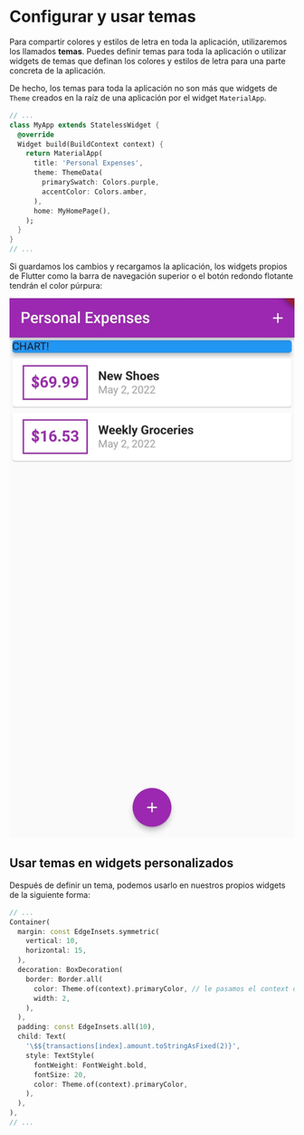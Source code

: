 # Configurar y usar temas

Para compartir colores y estilos de letra en toda la aplicación, utilizaremos los llamados **temas**. Puedes definir temas para toda la aplicación o utilizar widgets de temas que definan los colores y estilos de letra para una parte concreta de la aplicación. 

De hecho, los temas para toda la aplicación no son más que widgets de `Theme` creados en la raíz de una aplicación por el widget `MaterialApp`.

```dart
// ...
class MyApp extends StatelessWidget {
  @override
  Widget build(BuildContext context) {
    return MaterialApp(
      title: 'Personal Expenses',
      theme: ThemeData(
        primarySwatch: Colors.purple,
        accentColor: Colors.amber,
      ),
      home: MyHomePage(),
    );
  }
}
// ...
```

Si guardamos los cambios y recargamos la aplicación, los widgets propios de Flutter como la barra de navegación superior o el botón redondo flotante tendrán el color púrpura:

![Flutter Color Theme](/images/flutter-themes-1.jpeg?raw=true "Flutter Color Theme")

## Usar temas en widgets personalizados

Después de definir un tema, podemos usarlo en nuestros propios widgets de la siguiente forma:

```dart
// ...
Container(
  margin: const EdgeInsets.symmetric(
    vertical: 10,
    horizontal: 15,
  ),
  decoration: BoxDecoration(
    border: Border.all(
      color: Theme.of(context).primaryColor, // le pasamos el context del método "build" para acceder a los metadatos de la aplicación, entre ellos el tema
      width: 2,
    ),
  ),
  padding: const EdgeInsets.all(10),
  child: Text(
    '\$${transactions[index].amount.toStringAsFixed(2)}',
    style: TextStyle(
      fontWeight: FontWeight.bold,
      fontSize: 20,
      color: Theme.of(context).primaryColor,
    ),
  ),
),
// ...
```